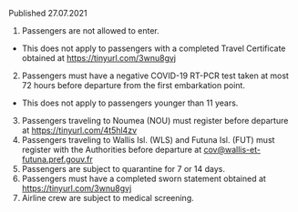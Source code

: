 Published 27.07.2021
1. Passengers are not allowed to enter.
- This does not apply to passengers with a completed Travel Certificate obtained at <a href="https://tinyurl.com/3wnu8gvj">https://tinyurl.com/3wnu8gvj</a>
2. Passengers must have a negative COVID-19 RT-PCR test taken at most 72 hours before departure from the first embarkation point.
- This does not apply to passengers younger than 11 years.
3. Passengers traveling to Noumea (NOU) must register before departure at <a href="https://tinyurl.com/4t5hl4zv">https://tinyurl.com/4t5hl4zv</a>
4. Passengers traveling to Wallis Isl. (WLS) and Futuna Isl. (FUT) must register with the Authorities before departure at <a href="mailto:cov@wallis-et-futuna.pref.gouv.fr">cov@wallis-et-futuna.pref.gouv.fr</a>
5. Passengers are subject to quarantine for 7 or 14 days.
6. Passengers must have a completed sworn statement obtained at <a target="_blank" href="https://tinyurl.com/3wnu8gvj">https://tinyurl.com/3wnu8gvj</a>
7. Airline crew are subject to medical screening.